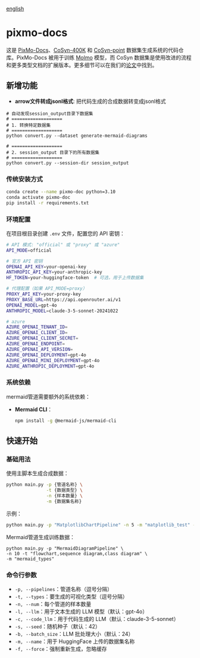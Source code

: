 [english](README_en.md)
# pixmo-docs

这是 [PixMo-Docs](https://huggingface.co/datasets/allenai/pixmo-docs)、[CoSyn-400K](https://huggingface.co/datasets/allenai/CoSyn-400K) 和 [CoSyn-point](https://huggingface.co/datasets/allenai/CoSyn-point) 数据集生成系统的代码仓库。PixMo-Docs 被用于训练 [Molmo](https://arxiv.org/abs/2409.17146) 模型，而 CoSyn 数据集是使用改进的流程和更多类型文档的扩展版本。更多细节可以在我们的[论文](https://arxiv.org/pdf/2502.14846)中找到。

## 新增功能
- **arrow文件转成jsonl格式**: 把代码生成的合成数据转变成jsonl格式
```shell
# 自动发现session_output目录下数据集
# ===================
# 1. 转换特定数据集
# ===================
python convert.py --dataset generate-mermaid-diagrams

# ===================
# 2. session_output 目录下的所有数据集
# ===================
python convert.py --session-dir session_output
```

### 传统安装方式

```bash
conda create --name pixmo-doc python=3.10
conda activate pixmo-doc
pip install -r requirements.txt
```

### 环境配置

在项目根目录创建 `.env` 文件，配置您的 API 密钥：

```bash
# API 模式: "official" 或 "proxy" 或 "azure"
API_MODE=official

# 官方 API 密钥
OPENAI_API_KEY=your-openai-key
ANTHROPIC_API_KEY=your-anthropic-key
HF_TOKEN=your-huggingface-token  # 可选，用于上传数据集

# 代理配置（如果 API_MODE=proxy）
PROXY_API_KEY=your-proxy-key
PROXY_BASE_URL=https://api.openrouter.ai/v1
OPENAI_MODEL=gpt-4o
ANTHROPIC_MODEL=claude-3-5-sonnet-20241022

# azure
AZURE_OPENAI_TENANT_ID=
AZURE_OPENAI_CLIENT_ID=
AZURE_OPENAI_CLIENT_SECRET=
AZURE_OPENAI_ENDPOINT=
AZURE_OPENAI_API_VERSION=
AZURE_OPENAI_DEPLOYMENT=gpt-4o
AZURE_OPENAI_MINI_DEPLOYMENT=gpt-4o
AZURE_ANTHROPIC_DEPLOYMENT=gpt-4o
```

### 系统依赖

mermaid管道需要额外的系统依赖：

- **Mermaid CLI**：
   ```bash
   npm install -g @mermaid-js/mermaid-cli
   ```

## 快速开始

### 基础用法

使用主脚本生成合成数据：

```bash
python main.py -p {管道名称} \
               -t {数据类型} \
               -n {样本数量} \
               -m {数据集名称}
```

示例：
```bash
python main.py -p "MatplotlibChartPipeline" -n 5 -m "matplotlib_test" -t "bar chart"
```


Mermaid管道生成训练数据：
```shell
python main.py -p "MermaidDiagramPipeline" \
-n 10 -t "flowchart,sequence diagram,class diagram" \
-m "mermaid_types"
```


### 命令行参数

- `-p, --pipelines`：管道名称（逗号分隔）
- `-t, --types`：要生成的可视化类型（逗号分隔）
- `-n, --num`：每个管道的样本数量
- `-l, --llm`：用于文本生成的 LLM 模型（默认：gpt-4o）
- `-c, --code_llm`：用于代码生成的 LLM（默认：claude-3-5-sonnet）
- `-s, --seed`：随机种子（默认：42）
- `-b, --batch_size`：LLM 批处理大小（默认：24）
- `-m, --name`：用于 HuggingFace 上传的数据集名称
- `-f, --force`：强制重新生成，忽略缓存

